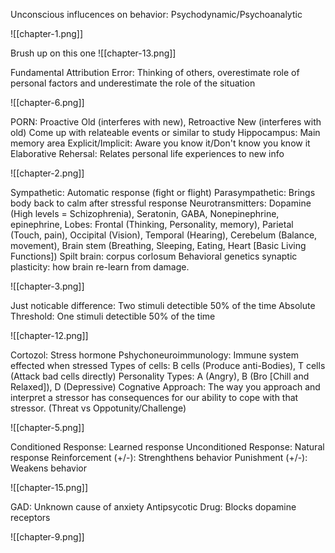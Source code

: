 Unconscious influcences on behavior: Psychodynamic/Psychoanalytic

![[chapter-1.png]]

Brush up on this one
![[chapter-13.png]]

Fundamental Attribution Error: Thinking of others, overestimate role of personal factors and underestimate the role of the situation

![[chapter-6.png]]

PORN: Proactive Old (interferes with new), Retroactive New (interferes with old)
Come up with relateable events or similar to study
Hippocampus: Main memory area
Explicit/Implicit: Aware you know it/Don't know you know it
Elaborative Rehersal: Relates personal life experiences to new info

![[chapter-2.png]]

Sympathetic: Automatic response (fight or flight)
Parasympathetic: Brings body back to calm after stressful response
Neurotransmitters: Dopamine (High levels = Schizophrenia), Seratonin, GABA, Nonepinephrine, epinephrine, 
Lobes: Frontal (Thinking, Personality, memory), Parietal (Touch, pain), Occipital (Vision), Temporal (Hearing), Cerebelum (Balance, movement), Brain stem (Breathing, Sleeping, Eating, Heart \[Basic Living Functions\])
Spilt brain: corpus corlosum
Behavioral genetics
synaptic plasticity: how brain re-learn from damage.

![[chapter-3.png]]

Just noticable difference: Two stimuli detectible 50% of the time
Absolute Threshold: One stimuli detectible 50% of the time

![[chapter-12.png]]

Cortozol: Stress hormone
Pshychoneuroimmunology: Immune system effected when stressed
Types of cells: B cells (Produce anti-Bodies), T cells (Attack bad cells directly)
Personality Types: A (Angry), B (Bro \[Chill and Relaxed\]), D (Depressive)
Cognative Approach: The way you approach and interpret a stressor has consequences for our ability to cope with that stressor. (Threat vs Oppotunity/Challenge)

![[chapter-5.png]]

Conditioned Response: Learned response
Unconditioned Response: Natural response
Reinforcement (+/-): Strenghthens behavior
Punishment (+/-): Weakens behavior

 ![[chapter-15.png]]

GAD: Unknown cause of anxiety
Antipsycotic Drug: Blocks dopamine receptors

![[chapter-9.png]]
